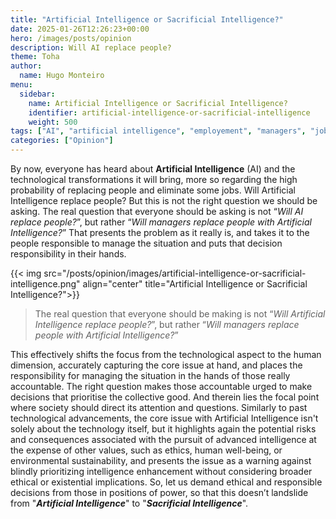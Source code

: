 ```yaml
---
title: "Artificial Intelligence or Sacrificial Intelligence?"
date: 2025-01-26T12:26:23+00:00
hero: /images/posts/opinion
description: Will AI replace people?
theme: Toha
author:
  name: Hugo Monteiro
menu:
  sidebar:
    name: Artificial Intelligence or Sacrificial Intelligence?
    identifier: artificial-intelligence-or-sacrificial-intelligence
    weight: 500
tags: ["AI", "artificial intelligence", "employement", "managers", "jobs"]
categories: ["Opinion"]
---
```


By now, everyone has heard about **Artificial Intelligence** (AI) and the technological transformations it will bring, more so regarding the high probability of replacing people and eliminate some jobs. Will Artificial Intelligence replace people?
But this is not the right question we should be asking.
The real question that everyone should be asking is not “*Will AI replace people?*”, but rather “*Will managers replace people with Artificial Intelligence?*”
That presents the problem as it really is, and takes it to the people responsible to manage the situation and puts that decision responsibility in their hands.   

  {{< img src="/posts/opinion/images/artificial-intelligence-or-sacrificial-intelligence.png" align="center" title="Artificial Intelligence or Sacrificial Intelligence?">}}
  
> The real question that everyone should be making is not “*Will Artificial Intelligence replace people?*”, but rather “*Will managers replace people with Artificial Intelligence?*”
> 

This effectively shifts the focus from the technological aspect to the human dimension, accurately capturing the core issue at hand, and places the responsibility for managing the situation in the hands of those really accountable.
The right question makes those accountable urged to make decisions that prioritise the collective good.
And therein lies the focal point where society should direct its attention and questions.
Similarly to past technological advancements, the core issue with Artificial Intelligence isn't solely about the technology itself, but it highlights again the potential risks and consequences associated with the pursuit of advanced intelligence at the expense of other values, such as ethics, human well-being, or environmental sustainability, and presents the issue as a warning against blindly prioritizing intelligence enhancement without considering broader ethical or existential implications.
So, let us demand ethical and responsible decisions from those in positions of power, so that this doesn’t landslide from "***Artificial Intelligence***" to "***Sacrificial Intelligence***".
